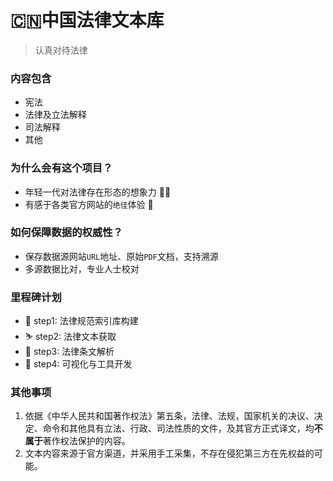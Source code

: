 # 🇨🇳中国法律文本库

> 认真对待法律



### 内容包含
- 宪法
- 法律及立法解释
- 司法解释
- 其他

### 为什么会有这个项目？
- 年轻一代对法律存在形态的想象力 💁‍♂️
- 有感于各类官方网站的`绝佳`体验 🤷


### 如何保障数据的权威性？
- 保存数据源网站`URL`地址、原始`PDF`文档，支持溯源
- 多源数据比对，专业人士校对

### 里程碑计划
- 🏃 step1: 法律规范索引库构建  
- ⛷️ step2: 法律文本获取
- 🚗 step3: 法律条文解析
- 🚢 step4: 可视化与工具开发

### 其他事项
1. 依据《中华人民共和国著作权法》第五条，法律、法规，国家机关的决议、决定、命令和其他具有立法、行政、司法性质的文件，及其官方正式译文，均**不属于**著作权法保护的内容。
2. 文本内容来源于官方渠道，并采用手工采集，不存在侵犯第三方在先权益的可能。